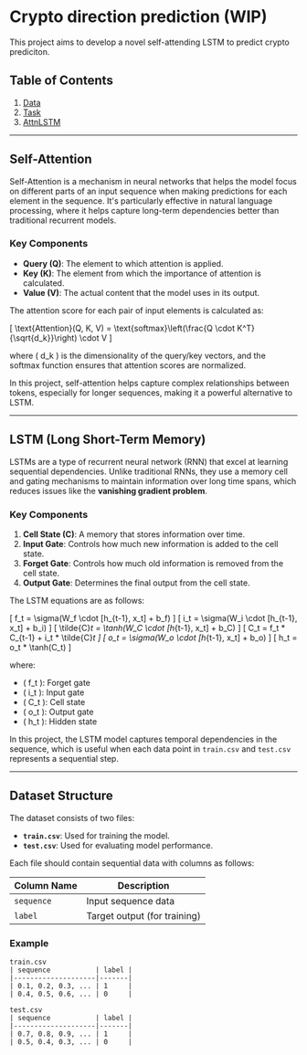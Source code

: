 # Crypto direction prediction (WIP)

This project aims to develop a novel self-attending LSTM to predict crypto prediciton.

## Table of Contents
1. [Data](#data)
2. [Task](#Task)
3. [AttnLSTM](#Attn)

---

## Self-Attention

Self-Attention is a mechanism in neural networks that helps the model focus on different parts of an input sequence when making predictions for each element in the sequence. It's particularly effective in natural language processing, where it helps capture long-term dependencies better than traditional recurrent models.

### Key Components
- **Query (Q)**: The element to which attention is applied.
- **Key (K)**: The element from which the importance of attention is calculated.
- **Value (V)**: The actual content that the model uses in its output.

The attention score for each pair of input elements is calculated as:

\[
\text{Attention}(Q, K, V) = \text{softmax}\left(\frac{Q \cdot K^T}{\sqrt{d_k}}\right) \cdot V
\]

where \( d_k \) is the dimensionality of the query/key vectors, and the softmax function ensures that attention scores are normalized.

In this project, self-attention helps capture complex relationships between tokens, especially for longer sequences, making it a powerful alternative to LSTM.

---

## LSTM (Long Short-Term Memory)

LSTMs are a type of recurrent neural network (RNN) that excel at learning sequential dependencies. Unlike traditional RNNs, they use a memory cell and gating mechanisms to maintain information over long time spans, which reduces issues like the **vanishing gradient problem**.

### Key Components
1. **Cell State (C)**: A memory that stores information over time.
2. **Input Gate**: Controls how much new information is added to the cell state.
3. **Forget Gate**: Controls how much old information is removed from the cell state.
4. **Output Gate**: Determines the final output from the cell state.

The LSTM equations are as follows:

\[
f_t = \sigma(W_f \cdot [h_{t-1}, x_t] + b_f)
\]
\[
i_t = \sigma(W_i \cdot [h_{t-1}, x_t] + b_i)
\]
\[
\tilde{C}_t = \tanh(W_C \cdot [h_{t-1}, x_t] + b_C)
\]
\[
C_t = f_t * C_{t-1} + i_t * \tilde{C}_t
\]
\[
o_t = \sigma(W_o \cdot [h_{t-1}, x_t] + b_o)
\]
\[
h_t = o_t * \tanh(C_t)
\]

where:
- \( f_t \): Forget gate
- \( i_t \): Input gate
- \( C_t \): Cell state
- \( o_t \): Output gate
- \( h_t \): Hidden state

In this project, the LSTM model captures temporal dependencies in the sequence, which is useful when each data point in `train.csv` and `test.csv` represents a sequential step.

---

## Dataset Structure

The dataset consists of two files:
- **`train.csv`**: Used for training the model.
- **`test.csv`**: Used for evaluating model performance.

Each file should contain sequential data with columns as follows:

| Column Name | Description                            |
|-------------|----------------------------------------|
| `sequence`  | Input sequence data                    |
| `label`     | Target output (for training)           |

### Example

```plaintext
train.csv
| sequence           | label |
|--------------------|-------|
| 0.1, 0.2, 0.3, ... | 1     |
| 0.4, 0.5, 0.6, ... | 0     |

test.csv
| sequence           | label |
|--------------------|-------|
| 0.7, 0.8, 0.9, ... | 1     |
| 0.5, 0.4, 0.3, ... | 0     |
